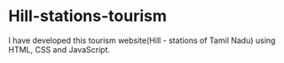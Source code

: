 # Hill-stations-tourism
I have developed this tourism website(Hill - stations of Tamil Nadu) using HTML, CSS and JavaScript.
